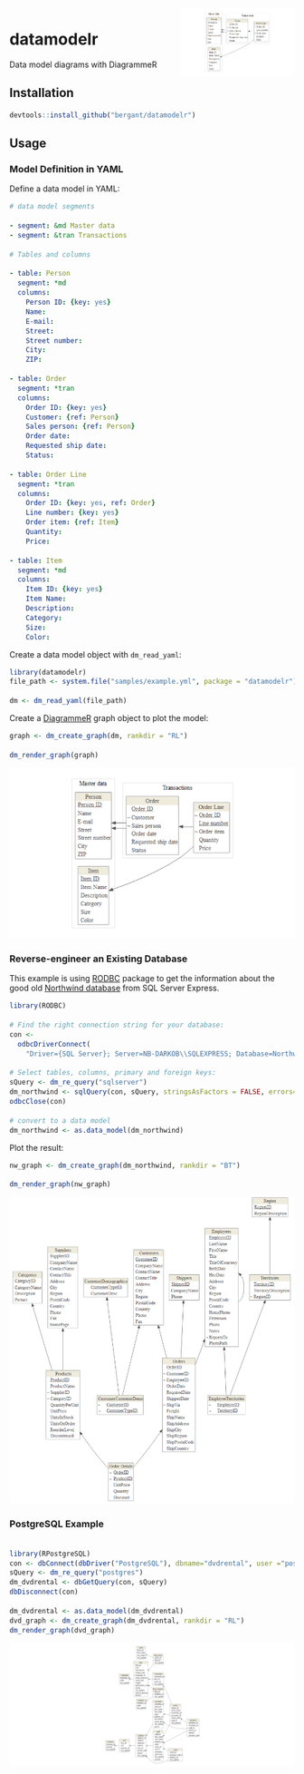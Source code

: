 


<img width="40%" align="right" src="img/sample.png" />

# datamodelr
Data model diagrams with DiagrammeR

## Installation


```r
devtools::install_github("bergant/datamodelr")
```


## Usage

### Model Definition in YAML

Define a data model in YAML:

```yaml
# data model segments

- segment: &md Master data
- segment: &tran Transactions

# Tables and columns

- table: Person
  segment: *md
  columns:
    Person ID: {key: yes}
    Name:
    E-mail:
    Street:
    Street number:
    City:
    ZIP:

- table: Order
  segment: *tran
  columns:
    Order ID: {key: yes}
    Customer: {ref: Person}
    Sales person: {ref: Person}
    Order date:
    Requested ship date:
    Status:

- table: Order Line
  segment: *tran
  columns:
    Order ID: {key: yes, ref: Order}
    Line number: {key: yes}
    Order item: {ref: Item}
    Quantity:
    Price:

- table: Item
  segment: *md
  columns:
    Item ID: {key: yes}
    Item Name:
    Description:
    Category:
    Size:
    Color:
```

Create a data model object with `dm_read_yaml`:


```r
library(datamodelr)
file_path <- system.file("samples/example.yml", package = "datamodelr")

dm <- dm_read_yaml(file_path)
```

Create a [DiagrammeR](https://cran.r-project.org/package=DiagrammeR) graph object
to plot the model:


```r
graph <- dm_create_graph(dm, rankdir = "RL")

dm_render_graph(graph)
```

![](img/sample.png)

### Reverse-engineer an Existing Database

This example is using [RODBC](http://CRAN.R-project.org/package=RODBC) 
package to get the information about 
the good old [Northwind database](https://northwinddatabase.codeplex.com/) 
from SQL Server Express.


```r
library(RODBC)

# Find the right connection string for your database:
con <- 
  odbcDriverConnect(
    "Driver={SQL Server}; Server=NB-DARKOB\\SQLEXPRESS; Database=Northwind")

# Select tables, columns, primary and foreign keys:
sQuery <- dm_re_query("sqlserver")
dm_northwind <- sqlQuery(con, sQuery, stringsAsFactors = FALSE, errors=TRUE)
odbcClose(con)

# convert to a data model
dm_northwind <- as.data_model(dm_northwind)
```

Plot the result:


```r
nw_graph <- dm_create_graph(dm_northwind, rankdir = "BT")

dm_render_graph(nw_graph)
```

![](img/northwind.png)

### PostgreSQL Example



```r

library(RPostgreSQL)
con <- dbConnect(dbDriver("PostgreSQL"), dbname="dvdrental", user ="postgres")
sQuery <- dm_re_query("postgres")
dm_dvdrental <- dbGetQuery(con, sQuery) 
dbDisconnect(con)

dm_dvdrental <- as.data_model(dm_dvdrental)
dvd_graph <- dm_create_graph(dm_dvdrental, rankdir = "RL")
dm_render_graph(dvd_graph)
```

![](img/dvdrentals.png)

